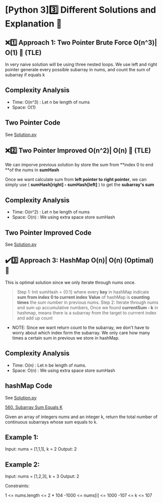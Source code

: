 
# [Python 3]3️⃣ Different Solutions and Explanation 🚩


## ❌1️⃣ Approach 1: Two Pointer Brute Force O(n^3)| O(1) 👶 (TLE)

In very naive solution will be using three nested loops.
We use left and right pointer generate every possible subarray in nums, and count the sum of subarray if equals k

## Complexity Analysis
* Time: O(n^3) : Let n be length of nums
* Space: O(1)

## Two Pointer Code
See [Solution.py](https://github.com/gcobs0834/2022-Daily-LeetCoding-Challenge-python3-/blob/2bba4e751dbd9862b3e328672a7517e5f69e461f/Feb%2010%20560.%20Subarray%20Sum%20Equals%20K%20(Medium)/Solution.py#L2)

## ❌2️⃣ Two Pointer Improved O(n^2)| O(n) 👶 (TLE)
We can imporve previous solution by store the sum from **index 0 to end **of the nums in **sumHash**

Once we want calculate sum from **left pointer to right pointer**, we can simply use ( **sumHash[right] - sumHash[left]** ) to get the **subarray's sum**
## Complexity Analysis
* Time: O(n^2) : Let n be length of nums
* Space: O(n) : We using extra space store sumHash

## Two Pointer Improved  Code
See [Solution.py](https://github.com/gcobs0834/2022-Daily-LeetCoding-Challenge-python3-/blob/2bba4e751dbd9862b3e328672a7517e5f69e461f/Feb%2010%20560.%20Subarray%20Sum%20Equals%20K%20(Medium)/Solution.py#L14)


## ✔️3️⃣ Approach 3: HashMap O(n)| O(n) (Optimal) 🦞
This is optimal solution since we only iterate through nums once.

> Step 1: Init sumHash = {0:1} where every **key** in hashMap indicate **sum from index 0 to current index**
>  **Value** of hashMap is **counting times** the sum number in previous nums.
>  Step 2: Iterate through nums and sum up accumulative numbers, Once we found **currentSum - k** in hashmap, means there is a subarray from the target to currrent index and add up count

* NOTE: Since we want return count to the subarray, we don't have to worry about which index form the subarray. We only care how many times a certain sum in previous we store in hashMap.

## Complexity Analysis
* Time: O(n) : Let n be length of nums.
* Space: O(n) : We using extra space store sumHash

## hashMap Code
See [Solution.py](https://github.com/gcobs0834/2022-Daily-LeetCoding-Challenge-python3-/blob/2bba4e751dbd9862b3e328672a7517e5f69e461f/Feb%2010%20560.%20Subarray%20Sum%20Equals%20K%20(Medium)/Solution.py#L28)

[560. Subarray Sum Equals K](https://leetcode.com/problems/subarray-sum-equals-k/)

Given an array of integers nums and an integer k, return the total number of continuous subarrays whose sum equals to k.

 

## Example 1:

Input: nums = [1,1,1], k = 2
Output: 2
## Example 2:

Input: nums = [1,2,3], k = 3
Output: 2
 

Constraints:

1 <= nums.length <= 2 * 104
-1000 <= nums[i] <= 1000
-107 <= k <= 107
